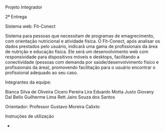 Projeto Integrador

2ª Entrega

Sistema web:  Fit-Conect

Sistema para pessoas que necessitam de programas de emagrecimento, com orientação nutricional e atividade física. O Fit-Conect, após analisar os dados prestados pelo usuário, indicará uma gama de profissionais da área de nutrição e educação física. Ele será um desenvolvimento web com responsividade para dispositivos móveis e desktops, facilitando a conectividade (pessoas com demanda por saúde/desenvolvimento físico e profissionais da área), promovendo facilitação para o usuário encontrar o profissional adequado ao seu caso.


Integrantes da equipe:

Bianca Silva de Oliveira
Cicero Pereira Lira
Eduardo Motta Justo
Giovany Dal Bello
Guilherme Lima Rett
Jairo Souza dos Santos


Orientador: Professor Gustavo Moreira Calixto


Instruções de utilização

-
